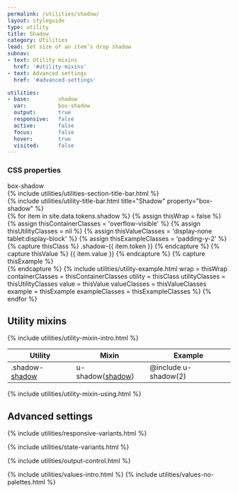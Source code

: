```yaml
---
permalink: /utilities/shadow/
layout: styleguide
type: utility
title: Shadow
category: Utilities
lead: Set size of an item’s drop shadow
subnav:
- text: Utility mixins
  href: '#utility-mixins'
- text: Advanced settings
  href: '#advanced-settings'

utilities:
- base:         shadow
  var:          box-shadow
  output:       true
  responsive:   false
  active:       false
  focus:        false
  hover:        true
  visited:      false
---
```


<div class="utilities-properties">
  <h3 class="utilities-property-title">CSS properties</h3>
  <div class="margin-top-1">
    <span class="property utilities-property">box-shadow</span>
  </div>
</div>

<section class="utilities-section">
  {% include utilities/utilities-section-title-bar.html %}

  <section class="utility" id="box-shadow">
    {% include utilities/utility-title-bar.html
      title="Shadow"
      property="box-shadow"
    %}
    <section class="utility-examples">
      {% for item in site.data.tokens.shadow %}
        {% assign thisWrap =              false %}
        {% assign thisContainerClasses =  'overflow-visible' %}
        {% assign thisUtilityClasses =    nil %}
        {% assign thisValueClasses =      'display-none tablet:display-block' %}
        {% assign thisExampleClasses =    'padding-y-2' %}
        {% capture thisClass %}
          .shadow-{{ item.token }}
        {% endcapture %}
        {% capture thisValue %}
          {{ item.value }}
        {% endcapture %}
        {% capture thisExample %}
          <div class="square-9 bg-white shadow-{{ item.token }}"></div>
        {% endcapture %}
        {% include utilities/utility-example.html
          wrap = thisWrap
          containerClasses = thisContainerClasses
          utility = thisClass
          utilityClasses = thisUtilityClasses
          value = thisValue
          valueClasses = thisValueClasses
          example = thisExample
          exampleClasses = thisExampleClasses
        %}
      {% endfor %}
    </section><!-- utility-examples -->
  </section><!-- utility -->
</section><!-- utilities-section -->

<section id="utility-mixins" class="padding-top-4">
  <h2 class="site-h2 margin-y-0">Utility mixins</h2>
  {% include utilities/utility-mixin-intro.html %}

  <table class="usa-table-borderless site-table-responsive site-table-simple">
    <thead>
      <tr>
        <th scope="col" class="tablet:maxw-card-lg">Utility</th>
        <th scope="col">Mixin</th>
        <th scope="col">Example</th>
      </tr>
    </thead>
    <tbody class="font-mono-2xs">
      <tr>
        <td scope="row" data-title="Utility" class="tablet:text-no-wrap tablet:maxw-card-lg">
          <span>
            .shadow-<a href="{{ site.baseurl }}/design-tokens/shadow/" class="token">shadow</a>
          </span>
        </td>
        <td data-title="Mixin">
          <span>
            u-shadow(<a href="{{ site.baseurl }}/design-tokens/shadow/" class="token">shadow</a>)
          </span>
        </td>
        <td data-title="Example">
          <span>
            @include u-shadow(2)
          </span>
        </td>
      </tr>
    </tbody>
  </table>
  {% include utilities/utility-mixin-using.html %}
</section>

<section id="advanced-settings" class="padding-top-4">
<h2 class="site-h2 margin-y-0">Advanced settings</h2>

  {% include utilities/responsive-variants.html %}

  {% include utilities/state-variants.html %}


  {% include utilities/output-control.html %}

  <section class="utilities-section margin-top-6">
    {% include utilities/values-intro.html %}
    {% include utilities/values-no-palettes.html %}
  </section>
</section>

